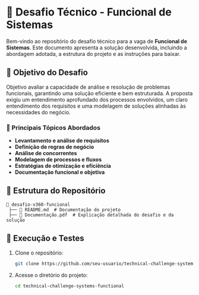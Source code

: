 # 📌 Desafio Técnico - Funcional de Sistemas

Bem-vindo ao repositório do desafio técnico para a vaga de **Funcional de Sistemas**. Este documento apresenta a solução desenvolvida, incluindo a abordagem adotada, a estrutura do projeto e as instruções para baixar.

## 🎯 Objetivo do Desafio

Objetivo avaliar a capacidade de análise e resolução de problemas funcionais, garantindo uma solução eficiente e bem estruturada. A proposta exigiu um entendimento aprofundado dos processos envolvidos, um claro entendimento dos requisitos e uma modelagem de soluções alinhadas às necessidades do negócio.

### 📝 Principais Tópicos Abordados

- **Levantamento e análise de requisitos**
- **Definição de regras de negócio**
- **Análise de concorrentes**
- **Modelagem de processos e fluxos**
- **Estratégias de otimização e eficiência**
- **Documentação funcional e objetiva**

## 📂 Estrutura do Repositório

```
📂 desafio-v360-funcional
 ├── 📜 README.md  # Documentação do projeto
 ├── 📜 Documentação.pdf  # Explicação detalhada do desafio e da solução
```

## 🚀 Execução e Testes

1. Clone o repositório:
   ```bash
   git clone https://github.com/seu-usuario/technical-challenge-systems-functional.git
   ```
2. Acesse o diretório do projeto:
   ```bash
   cd technical-challenge-systems-functional

   ```


